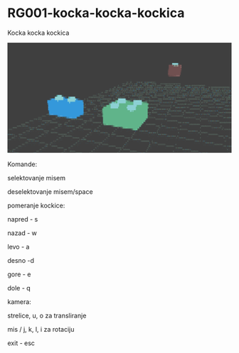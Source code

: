 # RG001-kocka-kocka-kockica
Kocka kocka kockica

![Alt text](images/kockice.png?raw=true "kocka kocka kockica")

Komande:

selektovanje misem

deselektovanje misem/space

pomeranje kockice:

napred - s

nazad - w

levo - a

desno -d

gore - e

dole - q

kamera:

strelice, u, o za transliranje

mis / j, k, l, i za rotaciju

exit - esc
